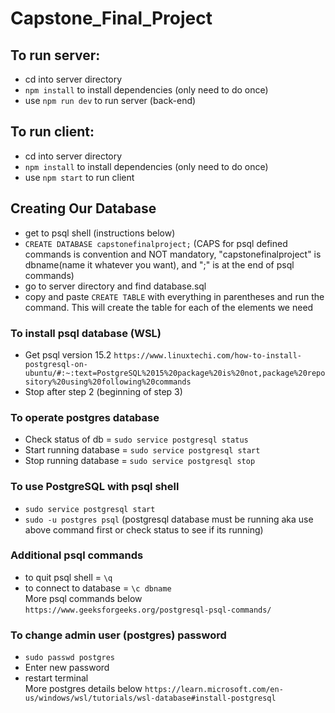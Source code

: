 # Capstone_Final_Project
## To run server:
- cd into server directory
- `npm install` to install dependencies (only need to do once)
- use `npm run dev` to run server (back-end)

## To run client:
- cd into server directory
- `npm install` to install dependencies (only need to do once)
- use `npm start` to run client

## Creating Our Database
- get to psql shell (instructions below)
- `CREATE DATABASE capstonefinalproject;` (CAPS for psql defined commands is convention and NOT mandatory, "capstonefinalproject" is dbname(name it whatever you want), and ";" is at the end of psql commands) 
- go to server directory and find database.sql
- copy and paste `CREATE TABLE` with everything in parentheses and run the command. This will create the table for each of the elements we need

### To install psql database (WSL)
- Get psql version 15.2 `https://www.linuxtechi.com/how-to-install-postgresql-on-ubuntu/#:~:text=PostgreSQL%2015%20package%20is%20not,package%20repository%20using%20following%20commands`
- Stop after step 2 (beginning of step 3)

### To operate postgres database
- Check status of db = `sudo service postgresql status` 
- Start running database = `sudo service postgresql start`
- Stop running database = `sudo service postgresql stop`

### To use PostgreSQL with psql shell
- `sudo service postgresql start`
- `sudo -u postgres psql` (postgresql database must be running aka use above command first or check status to see if its running)

### Additional psql commands
- to quit psql shell = `\q` 
- to connect to database = `\c dbname`  
More psql commands below
`https://www.geeksforgeeks.org/postgresql-psql-commands/`

### To change admin user (postgres) password
- `sudo passwd postgres`
- Enter new password
- restart terminal  
More postgres details below
`https://learn.microsoft.com/en-us/windows/wsl/tutorials/wsl-database#install-postgresql`